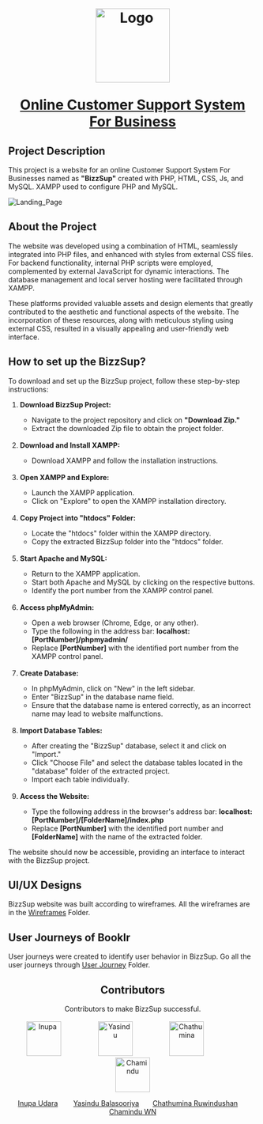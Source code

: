 <h1>
  <div align="center">
    <a href="https://github.com/inupaUdara/BizzSup">
      <img src="https://github.com/inupaUdara/BizzSup/blob/main/Site%20Images/BizzSupp.jpg"  alt="Logo" width = 150px height = 150px">
      <p align=center>Online Customer Support System For Business</p>
  </a>
</h1>

## Project Description
This project is a website for an online Customer Support System For Businesses named as <b>"BizzSup"</b>  created with PHP, HTML, CSS, Js, and MySQL. XAMPP used to configure PHP and MySQL.

<img  src="https://github.com/inupaUdara/BizzSup/blob/main/Site%20Images/landing%20page.png"  alt="Landing_Page">

## About the Project
The website was developed using a combination of HTML, seamlessly integrated into PHP files, and enhanced with styles from external CSS files. For backend functionality, internal PHP scripts were employed, complemented by external JavaScript for dynamic interactions. The database management and local server hosting were facilitated through XAMPP.

These platforms provided valuable assets and design elements that greatly contributed to the aesthetic and functional aspects of the website. The incorporation of these resources, along with meticulous styling using external CSS, resulted in a visually appealing and user-friendly web interface.

## How to set up the BizzSup?
To download and set up the BizzSup project, follow these step-by-step instructions:
<ol>
  <li><b>Download BizzSup Project:</b></li>
  <ul>
    <li>Navigate to the project repository and click on <b>"Download Zip."</b></li>
    <li>Extract the downloaded Zip file to obtain the project folder.</li>
  </ul><br>
  <li><b>Download and Install XAMPP:</b></li>
  <ul>
    <li>Download XAMPP and follow the installation instructions.</li>
  </ul><br>
  <li><b>Open XAMPP and Explore:</b></li>
  <ul>
    <li>Launch the XAMPP application.</li>
    <li>Click on "Explore" to open the XAMPP installation directory.</li>
  </ul><br>
  <li><b>Copy Project into "htdocs" Folder:</b></li>
  <ul>
    <li>Locate the "htdocs" folder within the XAMPP directory.</li>
    <li>Copy the extracted BizzSup folder into the "htdocs" folder.</li>
  </ul><br>
  <li><b>Start Apache and MySQL:</b></li>
  <ul>
    <li>Return to the XAMPP application.</li>
    <li>Start both Apache and MySQL by clicking on the respective buttons.</li>
    <li>Identify the port number from the XAMPP control panel.</li>
  </ul><br>
  <li><b>Access phpMyAdmin:</b></li>
  <ul>
    <li>Open a web browser (Chrome, Edge, or any other).</li>
    <li>Type the following in the address bar: <b>localhost:[PortNumber]/phpmyadmin/</b></li>
    <li>Replace <b>[PortNumber]</b> with the identified port number from the XAMPP control panel.</li>
  </ul><br>
  <li><b>Create Database:</b></li>
  <ul>
    <li>In phpMyAdmin, click on "New" in the left sidebar.</li>
    <li>Enter "BizzSup" in the database name field.</li>
    <li>Ensure that the database name is entered correctly, as an incorrect name may lead to website malfunctions.</li>
  </ul><br>
  <li><b>Import Database Tables:</b></li>
  <ul>
    <li>After creating the "BizzSup" database, select it and click on "Import."</li>
    <li>Click "Choose File" and select the database tables located in the "database" folder of the extracted project.</li>
    <li>Import each table individually.</li>
  </ul><br>
  <li><b>Access the Website:</b></li>
  <ul>
    <li>Type the following address in the browser's address bar: <b>localhost:[PortNumber]/[FolderName]/index.php</b></li>
    <li>Replace <b>[PortNumber]</b> with the identified port number and <b>[FolderName]</b> with the name of the extracted folder.</li>
  </ul>
</ol>
The website should now be accessible, providing an interface to interact with the BizzSup project.

## UI/UX Designs 
BizzSup website was built according to wireframes. All the wireframes are in the <a href="https://github.com/inupaUdara/BizzSup/tree/main/wireframes">Wireframes</a> Folder.

## User Journeys of Booklr
User journeys were created to identify user behavior in BizzSup. Go all the user journeys through <a href="https://github.com/inupaUdara/BizzSup/tree/main/user%20journeys">User Journey</a> Folder.
<div  align="center">

## Contributors
Contributors to make BizzSup successful.<br><br>
<a href="https://www.linkedin.com/in/inupa-udara-02444728a/"><img src="https://avatars.githubusercontent.com/u/127815279?v=4" alt="Inupa" title="Inupa" width="70" height="70"/></a>
&nbsp;&nbsp;&nbsp;&nbsp;&nbsp;&nbsp;&nbsp;&nbsp;&nbsp;&nbsp;&nbsp;&nbsp;&nbsp;&nbsp;&nbsp;&nbsp;&nbsp;
<a href="https://www.linkedin.com/in/yasindu-balasooriya-56138a229/"><img src="https://avatars.githubusercontent.com/u/124476484?v=4" alt="Yasindu" title="Yasindu" width="70" height="70"/></a>
&nbsp;&nbsp;&nbsp;&nbsp;&nbsp;&nbsp;&nbsp;&nbsp;&nbsp;&nbsp;&nbsp;&nbsp;&nbsp;&nbsp;&nbsp;&nbsp;&nbsp;
<a href="https://www.linkedin.com/in/chathumina-rwindushan-452057242/"><img src="https://avatars.githubusercontent.com/u/142786337?v=4" alt="Chathumina" title="Chathumina" width="70" height="70"/></a>
&nbsp;&nbsp;&nbsp;&nbsp;&nbsp;&nbsp;&nbsp;&nbsp;&nbsp;&nbsp;&nbsp;&nbsp;&nbsp;&nbsp;&nbsp;&nbsp;&nbsp;
<a href="https://www.linkedin.com/in/raveen-de-silva-4a2804216/"><a href="https://www.linkedin.com/in/chamindu-wn-074815282/"><img src="https://avatars.githubusercontent.com/u/130142380?v=4" alt="Chamindu" title="Chamindu" width="70" height="70"/></a>


<a href="https://www.linkedin.com/in/inupa-udara-02444728a/">Inupa Udara</a>&nbsp;&nbsp;&nbsp;&nbsp;&nbsp;&nbsp;&nbsp;
<a href="https://www.linkedin.com/in/yasindu-balasooriya-56138a229/">Yasindu Balasooriya</a>&nbsp;&nbsp;&nbsp;&nbsp;&nbsp;&nbsp;
<a href="https://www.linkedin.com/in/chathumina-rwindushan-452057242/">Chathumina Ruwindushan</a>&nbsp;&nbsp;&nbsp;&nbsp;&nbsp;
<a href="https://www.linkedin.com/in/chamindu-wn-074815282/">Chamindu WN</a>


